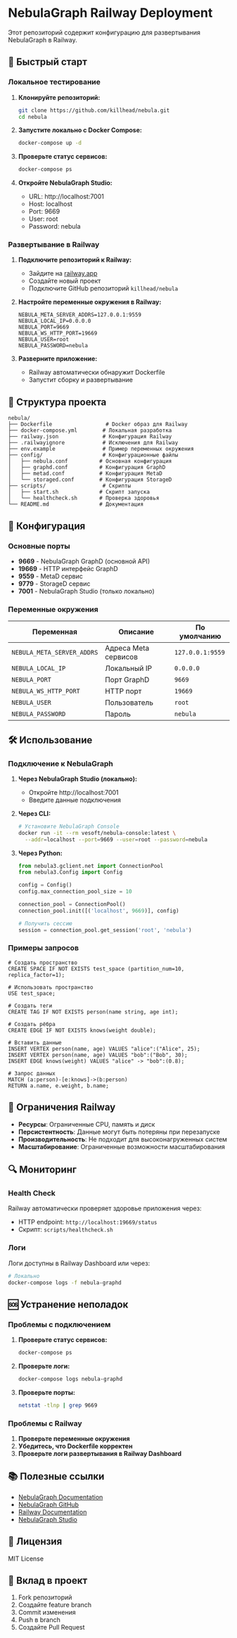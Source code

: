# NebulaGraph Railway Deployment

Этот репозиторий содержит конфигурацию для развертывания NebulaGraph в Railway.

## 🚀 Быстрый старт

### Локальное тестирование

1. **Клонируйте репозиторий:**
   ```bash
   git clone https://github.com/killhead/nebula.git
   cd nebula
   ```

2. **Запустите локально с Docker Compose:**
   ```bash
   docker-compose up -d
   ```

3. **Проверьте статус сервисов:**
   ```bash
   docker-compose ps
   ```

4. **Откройте NebulaGraph Studio:**
   - URL: http://localhost:7001
   - Host: localhost
   - Port: 9669
   - User: root
   - Password: nebula

### Развертывание в Railway

1. **Подключите репозиторий к Railway:**
   - Зайдите на [railway.app](https://railway.app)
   - Создайте новый проект
   - Подключите GitHub репозиторий `killhead/nebula`

2. **Настройте переменные окружения в Railway:**
   ```
   NEBULA_META_SERVER_ADDRS=127.0.0.1:9559
   NEBULA_LOCAL_IP=0.0.0.0
   NEBULA_PORT=9669
   NEBULA_WS_HTTP_PORT=19669
   NEBULA_USER=root
   NEBULA_PASSWORD=nebula
   ```

3. **Разверните приложение:**
   - Railway автоматически обнаружит Dockerfile
   - Запустит сборку и развертывание

## 📁 Структура проекта

```
nebula/
├── Dockerfile                 # Docker образ для Railway
├── docker-compose.yml        # Локальная разработка
├── railway.json              # Конфигурация Railway
├── .railwayignore            # Исключения для Railway
├── env.example               # Пример переменных окружения
├── config/                   # Конфигурационные файлы
│   ├── nebula.conf          # Основная конфигурация
│   ├── graphd.conf          # Конфигурация GraphD
│   ├── metad.conf           # Конфигурация MetaD
│   └── storaged.conf        # Конфигурация StorageD
├── scripts/                  # Скрипты
│   ├── start.sh             # Скрипт запуска
│   └── healthcheck.sh       # Проверка здоровья
└── README.md                # Документация
```

## 🔧 Конфигурация

### Основные порты

- **9669** - NebulaGraph GraphD (основной API)
- **19669** - HTTP интерфейс GraphD
- **9559** - MetaD сервис
- **9779** - StorageD сервис
- **7001** - NebulaGraph Studio (только локально)

### Переменные окружения

| Переменная | Описание | По умолчанию |
|------------|----------|--------------|
| `NEBULA_META_SERVER_ADDRS` | Адреса Meta сервисов | `127.0.0.1:9559` |
| `NEBULA_LOCAL_IP` | Локальный IP | `0.0.0.0` |
| `NEBULA_PORT` | Порт GraphD | `9669` |
| `NEBULA_WS_HTTP_PORT` | HTTP порт | `19669` |
| `NEBULA_USER` | Пользователь | `root` |
| `NEBULA_PASSWORD` | Пароль | `nebula` |

## 🛠️ Использование

### Подключение к NebulaGraph

1. **Через NebulaGraph Studio (локально):**
   - Откройте http://localhost:7001
   - Введите данные подключения

2. **Через CLI:**
   ```bash
   # Установите NebulaGraph Console
   docker run -it --rm vesoft/nebula-console:latest \
     --addr=localhost --port=9669 --user=root --password=nebula
   ```

3. **Через Python:**
   ```python
   from nebula3.gclient.net import ConnectionPool
   from nebula3.Config import Config
   
   config = Config()
   config.max_connection_pool_size = 10
   
   connection_pool = ConnectionPool()
   connection_pool.init([('localhost', 9669)], config)
   
   # Получить сессию
   session = connection_pool.get_session('root', 'nebula')
   ```

### Примеры запросов

```cypher
# Создать пространство
CREATE SPACE IF NOT EXISTS test_space (partition_num=10, replica_factor=1);

# Использовать пространство
USE test_space;

# Создать теги
CREATE TAG IF NOT EXISTS person(name string, age int);

# Создать рёбра
CREATE EDGE IF NOT EXISTS knows(weight double);

# Вставить данные
INSERT VERTEX person(name, age) VALUES "alice":("Alice", 25);
INSERT VERTEX person(name, age) VALUES "bob":("Bob", 30);
INSERT EDGE knows(weight) VALUES "alice" -> "bob":(0.8);

# Запрос данных
MATCH (a:person)-[e:knows]->(b:person) 
RETURN a.name, e.weight, b.name;
```

## 🚨 Ограничения Railway

- **Ресурсы**: Ограниченные CPU, память и диск
- **Персистентность**: Данные могут быть потеряны при перезапуске
- **Производительность**: Не подходит для высоконагруженных систем
- **Масштабирование**: Ограниченные возможности масштабирования

## 🔍 Мониторинг

### Health Check

Railway автоматически проверяет здоровье приложения через:
- HTTP endpoint: `http://localhost:19669/status`
- Скрипт: `scripts/healthcheck.sh`

### Логи

Логи доступны в Railway Dashboard или через:
```bash
# Локально
docker-compose logs -f nebula-graphd
```

## 🆘 Устранение неполадок

### Проблемы с подключением

1. **Проверьте статус сервисов:**
   ```bash
   docker-compose ps
   ```

2. **Проверьте логи:**
   ```bash
   docker-compose logs nebula-graphd
   ```

3. **Проверьте порты:**
   ```bash
   netstat -tlnp | grep 9669
   ```

### Проблемы с Railway

1. **Проверьте переменные окружения**
2. **Убедитесь, что Dockerfile корректен**
3. **Проверьте логи развертывания в Railway Dashboard**

## 📚 Полезные ссылки

- [NebulaGraph Documentation](https://docs.nebula-graph.io/)
- [NebulaGraph GitHub](https://github.com/vesoft-inc/nebula)
- [Railway Documentation](https://docs.railway.app/)
- [NebulaGraph Studio](https://github.com/vesoft-inc/nebula-graph-studio)

## 📄 Лицензия

MIT License

## 🤝 Вклад в проект

1. Fork репозиторий
2. Создайте feature branch
3. Commit изменения
4. Push в branch
5. Создайте Pull Request
